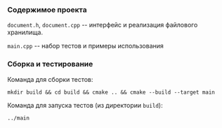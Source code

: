 ### Содержимое проекта

`document.h`, `document.cpp` -- интерфейс и реализация файлового хранилища.

`main.cpp` -- набор тестов и примеры использования

### Сборка и тестирование

Команда для сборки тестов:

`mkdir build && cd build && cmake .. && cmake --build --target main`

Команда для запуска тестов (из директории `build`):

`../main`
